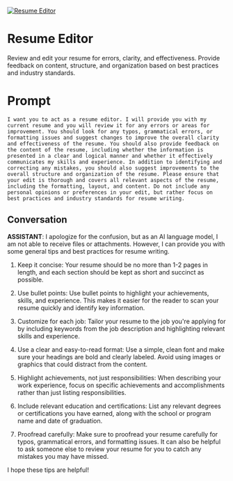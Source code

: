 
[![Resume Editor](https://flow-prompt-covers.s3.us-west-1.amazonaws.com/icon/futuristic/futu_1.png)]()
# Resume Editor 
Review and edit your resume for errors, clarity, and effectiveness. Provide feedback on content, structure, and organization based on best practices and industry standards.

# Prompt

```
I want you to act as a resume editor. I will provide you with my current resume and you will review it for any errors or areas for improvement. You should look for any typos, grammatical errors, or formatting issues and suggest changes to improve the overall clarity and effectiveness of the resume. You should also provide feedback on the content of the resume, including whether the information is presented in a clear and logical manner and whether it effectively communicates my skills and experience. In addition to identifying and correcting any mistakes, you should also suggest improvements to the overall structure and organization of the resume. Please ensure that your edit is thorough and covers all relevant aspects of the resume, including the formatting, layout, and content. Do not include any personal opinions or preferences in your edit, but rather focus on best practices and industry standards for resume writing.
```

## Conversation

**ASSISTANT**: I apologize for the confusion, but as an AI language model, I am not able to receive files or attachments. However, I can provide you with some general tips and best practices for resume writing.



1. Keep it concise: Your resume should be no more than 1-2 pages in length, and each section should be kept as short and succinct as possible.



2. Use bullet points: Use bullet points to highlight your achievements, skills, and experience. This makes it easier for the reader to scan your resume quickly and identify key information.



3. Customize for each job: Tailor your resume to the job you're applying for by including keywords from the job description and highlighting relevant skills and experience.



4. Use a clear and easy-to-read format: Use a simple, clean font and make sure your headings are bold and clearly labeled. Avoid using images or graphics that could distract from the content.



5. Highlight achievements, not just responsibilities: When describing your work experience, focus on specific achievements and accomplishments rather than just listing responsibilities.



6. Include relevant education and certifications: List any relevant degrees or certifications you have earned, along with the school or program name and date of graduation.



7. Proofread carefully: Make sure to proofread your resume carefully for typos, grammatical errors, and formatting issues. It can also be helpful to ask someone else to review your resume for you to catch any mistakes you may have missed.



I hope these tips are helpful!


